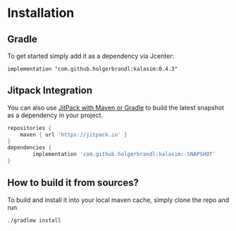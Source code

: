 # Installation


## Gradle

To get started simply add it as a dependency via Jcenter:
```
implementation "com.github.holgerbrandl:kalasim:0.4.3"
```


## Jitpack Integration

You can also use [JitPack with Maven or Gradle](https://jitpack.io/#holgerbrandl/kalasim) to build the latest snapshot as a dependency in your project.

```groovy
repositories {
    maven { url 'https://jitpack.io' }
}
dependencies {
        implementation 'com.github.holgerbrandl:kalasim:-SNAPSHOT'
}
```

## How to build it from sources?

To build and install it into your local maven cache, simply clone the repo and run
```bash
./gradlew install
```